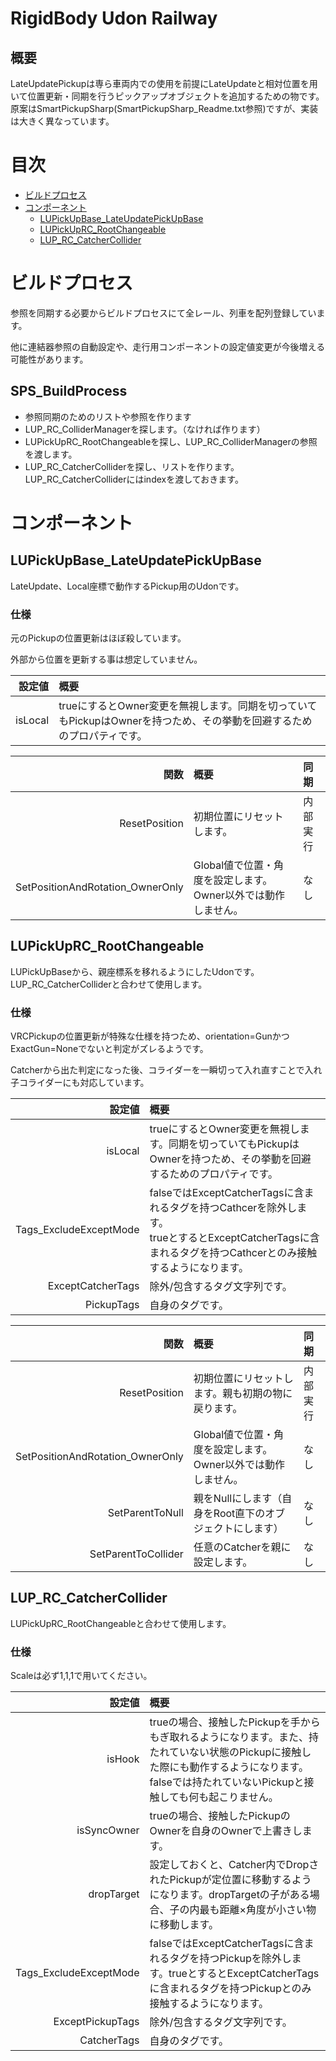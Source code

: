 # RigidBody Udon Railway
## 概要
LateUpdatePickupは専ら車両内での使用を前提にLateUpdateと相対位置を用いて位置更新・同期を行うピックアップオブジェクトを追加するための物です。
原案はSmartPickupSharp(SmartPickupSharp_Readme.txt参照)ですが、実装は大きく異なっています。

# 目次
- [ビルドプロセス](#ビルドプロセス)
- [コンポーネント](#コンポーネント)
	- [LUPickUpBase_LateUpdatePickUpBase](#lupickupbase_lateupdatepickupbase)
	- [LUPickUpRC_RootChangeable](#lupickuprc_rootchangeable)
	- [LUP_RC_CatcherCollider](#lup_rc_catchercollider)
# ビルドプロセス
参照を同期する必要からビルドプロセスにて全レール、列車を配列登録しています。

他に連結器参照の自動設定や、走行用コンポーネントの設定値変更が今後増える可能性があります。

## SPS_BuildProcess
- 参照同期のためのリストや参照を作ります
- LUP_RC_ColliderManagerを探します。（なければ作ります）
- LUPickUpRC_RootChangeableを探し、LUP_RC_ColliderManagerの参照を渡します。
- LUP_RC_CatcherColliderを探し、リストを作ります。LUP_RC_CatcherColliderにはindexを渡しておきます。

# コンポーネント
## LUPickUpBase_LateUpdatePickUpBase

LateUpdate、Local座標で動作するPickup用のUdonです。

### 仕様
元のPickupの位置更新はほぼ殺しています。

外部から位置を更新する事は想定していません。

|設定値|概要|
|---:|:---|
isLocal|trueにするとOwner変更を無視します。同期を切っていてもPickupはOwnerを持つため、その挙動を回避するためのプロパティです。

|関数|概要|同期|
|---:|:---|:---|
ResetPosition|初期位置にリセットします。|内部実行
SetPositionAndRotation_OwnerOnly|Global値で位置・角度を設定します。Owner以外では動作しません。|なし

## LUPickUpRC_RootChangeable

LUPickUpBaseから、親座標系を移れるようにしたUdonです。
LUP_RC_CatcherColliderと合わせて使用します。

### 仕様
VRCPickupの位置更新が特殊な仕様を持つため、orientation=GunかつExactGun=Noneでないと判定がズレるようです。

Catcherから出た判定になった後、コライダーを一瞬切って入れ直すことで入れ子コライダーにも対応しています。

|設定値|概要|
|---:|:---|
isLocal|trueにするとOwner変更を無視します。同期を切っていてもPickupはOwnerを持つため、その挙動を回避するためのプロパティです。
Tags_ExcludeExceptMode|falseではExceptCatcherTagsに含まれるタグを持つCathcerを除外します。<br>trueとするとExceptCatcherTagsに含まれるタグを持つCathcerとのみ接触するようになります。
ExceptCatcherTags|除外/包含するタグ文字列です。
PickupTags|自身のタグです。

|関数|概要|同期|
|---:|:---|:---|
ResetPosition|初期位置にリセットします。親も初期の物に戻ります。|内部実行
SetPositionAndRotation_OwnerOnly|Global値で位置・角度を設定します。Owner以外では動作しません。|なし
SetParentToNull|親をNullにします（自身をRoot直下のオブジェクトにします）|なし
SetParentToCollider|任意のCatcherを親に設定します。|なし

## LUP_RC_CatcherCollider

LUPickUpRC_RootChangeableと合わせて使用します。

### 仕様
Scaleは必ず1,1,1で用いてください。


|設定値|概要|
|---:|:---|
isHook|trueの場合、接触したPickupを手からもぎ取れるようになります。また、持たれていない状態のPickupに接触した際にも動作するようになります。<br>falseでは持たれていないPickupと接触しても何も起こりません。
isSyncOwner|trueの場合、接触したPickupのOwnerを自身のOwnerで上書きします。
dropTarget|設定しておくと、Catcher内でDropされたPickupが定位置に移動するようになります。dropTargetの子がある場合、子の内最も距離×角度が小さい物に移動します。
Tags_ExcludeExceptMode|falseではExceptCatcherTagsに含まれるタグを持つPickupを除外します。trueとするとExceptCatcherTagsに含まれるタグを持つPickupとのみ接触するようになります。
ExceptPickupTags|除外/包含するタグ文字列です。
CatcherTags|自身のタグです。
